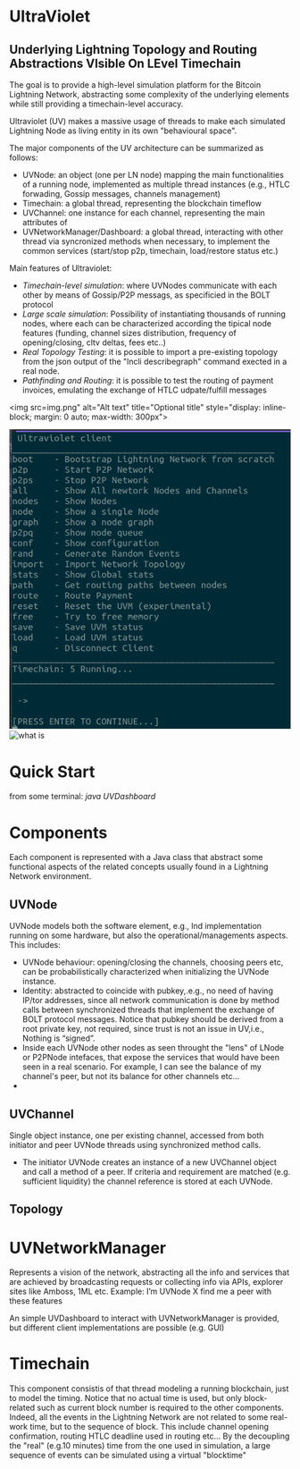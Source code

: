 # UltraViolet
## Underlying Lightning Topology and Routing Abstractions VIsible On LEvel Timechain

The goal is to provide a high-level simulation platform for the Bitcoin Lightning Network, abstracting some complexity of the underlying elements while still providing a timechain-level accuracy.

Ultraviolet (UV) makes a massive usage of threads to make each simulated Lightning Node as living entity in its own "behavioural space".

The major components of the UV architecture can be summarized as follows:

- UVNode: an object (one per LN node)  mapping the main functionalities of a running node, implemented as multiple thread instances (e.g., HTLC forwading, Gossip messages, channels management)
- Timechain: a global thread, representing the blockchain timeflow
- UVChannel: one instance for each channel, representing the main attributes of
- UVNetworkManager/Dashboard: a global thread, interacting with other thread via syncronized methods when necessary, to implement the common services (start/stop p2p, timechain, load/restore status etc.) 

Main features of Ultraviolet:

- *Timechain-level simulation*: where UVNodes communicate with each other by means of Gossip/P2P messags, as specificied in the BOLT protocol
- *Large scale simulation*: Possibility of instantiating thousands of running nodes, where each can be characterized according the tipical node features (funding, channel sizes distribution, frequency of opening/closing, cltv deltas, fees etc..)
- *Real Topology Testing*: it is possible to import a pre-existing topology from the json output of the "lncli describegraph" command exected in a real node.
- *Pathfinding and Routing*: it is possible to test the routing of payment invoices, emulating the exchange of HTLC udpate/fulfill messages

<img src=img.png" alt="Alt text" title="Optional title" style="display: inline-block; margin: 0 auto; max-width: 300px"> 

![Main Dashboard](img.png)
![what is](uv.png)

# Quick Start

from some terminal:
*java UVDashboard*



# Components

Each component is represented with a Java class that abstract some functional aspects of the related concepts usually
found in a Lightning Network environment.

## UVNode
UVNode models both the software element, e.g., lnd implementation running on some hardware, but also the operational/managements aspects.
This includes:

- UVNode behaviour: opening/closing the channels, choosing peers etc, can be probabilistically characterized when initializing the UVNode instance. 
- Identity: abstracted to coincide with pubkey,.e.g., no need of having IP/tor addresses, since all network
  communication is done by method calls between synchronized threads that implement the exchange of BOLT protocol messages. Notice that pubkey should be derived from a root
  private key, not required, since trust is not an issue in UV,i.e., Nothing is “signed”.
- Inside each UVNode other nodes as seen throught the "lens" of LNode or P2PNode intefaces, that expose the services that would have been seen in a real scenario. For example, I can see the balance of my channel's peer, but not its balance for other channels etc...
- 
## UVChannel
Single object instance, one per existing channel, accessed from both initiator and peer UVNode threads using synchronized method calls.
- The initiator UVNode creates an instance of a new UVChannel object and call a method of a peer. If criteria and requirement are matched (e.g. sufficient liquidity) the channel reference is stored at each UVNode.

## Topology

# UVNetworkManager 
Represents a vision of the network, abstracting all the info and services that are achieved by broadcasting requests or collecting info via APIs, explorer sites like Amboss, 1ML etc. Example: I’m UVNode X find me a peer with these features

An simple UVDashboard to interact with UVNetworkManager is provided, but different client implementations are possible (e.g. GUI)

# Timechain
This component consistis of that thread modeling a running blockchain, just to model the timing. 
Notice that no actual time is used, but only block-related such as current block number is required to the other components.
Indeed, all the events in the Lightning Network are not related to some real-work time, but to the sequence of block.
This include channel opening confirmation, routing HTLC deadline used in routing etc...
By the decoupling the "real" (e.g.10 minutes) time from the one used in simulation, a large sequence of events can be simulated using a virtual "blocktime"

